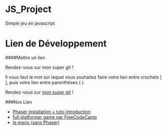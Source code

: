 # JS_Project
Simple jeu en javascript

# Lien de Développement

####Mettre un lien

Rendez-vous sur mon super git !

Il vous faut le mot sur lequel vous souhaitez faire votre lien entre crochets [ ], puis votre lien entre parenthèses ( ).

Rendez-vous sur [mon super git](https://github.com/FeutreEnBois) !

###Nos Lien

- [Phaser installation + tuto introduction](https://www.youtube.com/watch?v=88DS3Z8nOdY&t=12s)
- [full platformer game par FreeCodeCamp](https://www.youtube.com/watch?v=w-OKdSHRlfA&t=1s)
- [le mario (sans Phaser)](https://www.youtube.com/watch?v=g-FpDQ8Eqw8&list=PLS8HfBXv9ZWWe8zXrViYbIM2Hhylx8DZx&index=1)
